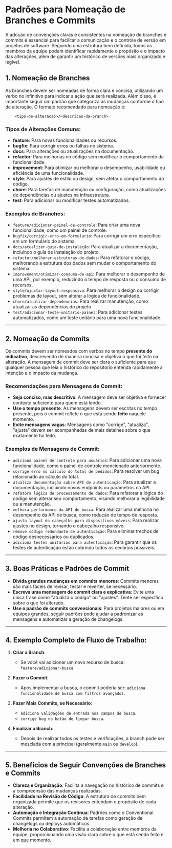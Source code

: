 # Padrões para Nomeação de Branches e Commits

A adoção de convenções claras e consistentes na nomeação de branches e commits é essencial para facilitar a comunicação e o controle de versão em projetos de software. Seguindo uma estrutura bem definida, todos os membros da equipe podem identificar rapidamente o propósito e o impacto das alterações, além de garantir um histórico de versões mais organizado e legível.

## 1. Nomeação de Branches

As branches devem ser nomeadas de forma clara e concisa, utilizando um verbo no infinitivo para indicar a ação que será realizada. Além disso, é importante seguir um padrão que categoriza as mudanças conforme o tipo de alteração. O formato recomendado para nomeação é:

```
    <tipo-de-alteracao>/<descricao-da-branch>
```

### Tipos de Alterações Comuns:

- **feature**: Para novas funcionalidades ou recursos.
- **bugfix**: Para corrigir erros ou falhas no sistema.
- **docs**: Para alterações ou atualizações na documentação.
- **refactor**: Para melhorias no código sem modificar o comportamento da funcionalidade.
- **improvement**: Para otimizar ou melhorar o desempenho, usabilidade ou eficiência de uma funcionalidade.
- **style**: Para ajustes de estilo ou design, sem afetar o comportamento do código.
- **chore**: Para tarefas de manutenção ou configuração, como atualizações de dependências ou ajustes na infraestrutura.
- **test**: Para adicionar ou modificar testes automatizados.

### Exemplos de Branches:

- `feature/adicionar-painel-de-controle`: Para criar uma nova funcionalidade, como um painel de controle.
- `bugfix/corrigir-erro-em-formulario`: Para corrigir um erro específico em um formulário do sistema.
- `docs/atualizar-guia-de-instalação`: Para atualizar a documentação, incluindo o guia de instalação do projeto.
- `refactor/melhorar-estruturas-de-dados`: Para refatorar o código, melhorando a estrutura dos dados sem mudar o comportamento do sistema.
- `improvement/otimizar-consumo-de-api`: Para melhorar o desempenho de uma API, por exemplo, reduzindo o tempo de resposta ou o consumo de recursos.
- `style/ajustar-layout-responsivo`: Para melhorar o design ou corrigir problemas de layout, sem alterar a lógica de funcionalidade.
- `chore/atualizar-dependencias`: Para realizar manutenção, como atualizar as dependências do projeto.
- `test/adicionar-teste-unitario-painel`: Para adicionar testes automatizados, como um teste unitário para uma nova funcionalidade.

---

## 2. Nomeação de Commits

Os commits devem ser nomeados com verbos no tempo **presente do indicativo**, descrevendo de maneira concisa e objetiva o que foi feito na alteração. A mensagem de commit deve ser clara o suficiente para que qualquer pessoa que leia o histórico do repositório entenda rapidamente a intenção e o impacto da mudança.

### Recomendações para Mensagens de Commit:

- **Seja conciso, mas descritivo**: A mensagem deve ser objetiva e fornecer contexto suficiente para quem está lendo.
- **Use o tempo presente**: As mensagens devem ser escritas no tempo presente, pois o commit reflete o que está sendo **feito** naquele momento.
- **Evite mensagens vagas**: Mensagens como "corrige", "atualiza", "ajusta" devem ser acompanhadas de mais detalhes sobre o que exatamente foi feito.

### Exemplos de Mensagens de Commit:

- `adiciona painel de controle para usuários`: Para adicionar uma nova funcionalidade, como o painel de controle mencionado anteriormente.
- `corrige erro no cálculo do total de pedidos`: Para resolver um bug relacionado ao cálculo do total.
- `atualiza documentação sobre API de autenticação`: Para atualizar a documentação, incluindo novos endpoints ou parâmetros na API.
- `refatora lógica de processamento de dados`: Para refatorar a lógica do código sem alterar seu comportamento, visando melhorar a legibilidade ou a manutenção.
- `melhora performance da API de busca`: Para realizar uma melhoria no desempenho da API de busca, como redução de tempo de resposta.
- `ajusta layout do cabeçalho para dispositivos móveis`: Para realizar ajustes no design, tornando o cabeçalho responsivo.
- `remove código redundante de autenticação`: Para eliminar trechos de código desnecessários ou duplicados.
- `adiciona testes unitários para autenticação`: Para garantir que os testes de autenticação estão cobrindo todos os cenários possíveis.

---

## 3. Boas Práticas e Padrões de Commit

- **Divida grandes mudanças em commits menores**: Commits menores são mais fáceis de revisar, testar e reverter, se necessário.
- **Escreva uma mensagem de commit clara e explicativa**: Evite uma única frase como "atualiza o código" ou "ajustes". Tente ser específico sobre o que foi alterado.
- **Use o padrão de commits convencionais**: Para projetos maiores ou em equipes grandes, seguir padrões pode ajudar a padronizar as mensagens e automatizar a geração de changelogs.

---

## 4. Exemplo Completo de Fluxo de Trabalho:

1. **Criar a Branch**:
   - Se você vai adicionar um novo recurso de busca: `feature/adicionar-busca`.
2. **Fazer o Commit**:
   - Após implementar a busca, o commit poderia ser: `adiciona funcionalidade de busca com filtros avançados`.
3. **Fazer Mais Commits, se Necessário**:

   - `adiciona validações de entrada nos campos de busca`.
   - `corrige bug no botão de limpar busca`.

4. **Finalizar a Branch**:
   - Depois de realizar todos os testes e verificações, a branch pode ser mesclada com a principal (geralmente `main` ou `develop`).

---

## 5. Benefícios de Seguir Convenções de Branches e Commits

- **Clareza e Organização**: Facilita a navegação no histórico de commits e a compreensão das mudanças realizadas.
- **Facilidade na Revisão de Código**: A estrutura de commits bem organizada permite que os revisores entendam o propósito de cada alteração.
- **Automação e Integração Contínua**: Padrões como o Conventional Commits permitem a automação de tarefas como geração de changelogs ou deploys automáticos.
- **Melhoria no Colaborativo**: Facilita a colaboração entre membros da equipe, proporcionando uma visão clara sobre o que está sendo feito e em que momento.
